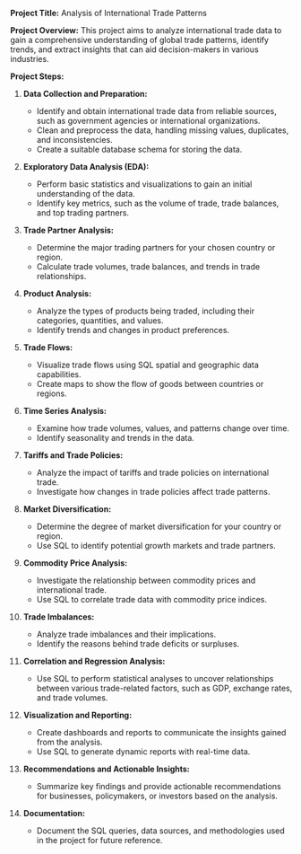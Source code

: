 **Project Title:** Analysis of International Trade Patterns

**Project Overview:**
This project aims to analyze international trade data to gain a comprehensive understanding of global trade patterns, identify trends, and extract insights that can aid decision-makers in various industries.

**Project Steps:**

1. **Data Collection and Preparation:**
   - Identify and obtain international trade data from reliable sources, such as government agencies or international organizations.
   - Clean and preprocess the data, handling missing values, duplicates, and inconsistencies.
   - Create a suitable database schema for storing the data.

2. **Exploratory Data Analysis (EDA):**
   - Perform basic statistics and visualizations to gain an initial understanding of the data.
   - Identify key metrics, such as the volume of trade, trade balances, and top trading partners.

3. **Trade Partner Analysis:**
   - Determine the major trading partners for your chosen country or region.
   - Calculate trade volumes, trade balances, and trends in trade relationships.

4. **Product Analysis:**
   - Analyze the types of products being traded, including their categories, quantities, and values.
   - Identify trends and changes in product preferences.

5. **Trade Flows:**
   - Visualize trade flows using SQL spatial and geographic data capabilities.
   - Create maps to show the flow of goods between countries or regions.

6. **Time Series Analysis:**
   - Examine how trade volumes, values, and patterns change over time.
   - Identify seasonality and trends in the data.

7. **Tariffs and Trade Policies:**
   - Analyze the impact of tariffs and trade policies on international trade.
   - Investigate how changes in trade policies affect trade patterns.

8. **Market Diversification:**
   - Determine the degree of market diversification for your country or region.
   - Use SQL to identify potential growth markets and trade partners.

9. **Commodity Price Analysis:**
   - Investigate the relationship between commodity prices and international trade.
   - Use SQL to correlate trade data with commodity price indices.

10. **Trade Imbalances:**
    - Analyze trade imbalances and their implications.
    - Identify the reasons behind trade deficits or surpluses.

11. **Correlation and Regression Analysis:**
    - Use SQL to perform statistical analyses to uncover relationships between various trade-related factors, such as GDP, exchange rates, and trade volumes.

12. **Visualization and Reporting:**
    - Create dashboards and reports to communicate the insights gained from the analysis.
    - Use SQL to generate dynamic reports with real-time data.

13. **Recommendations and Actionable Insights:**
    - Summarize key findings and provide actionable recommendations for businesses, policymakers, or investors based on the analysis.

14. **Documentation:**
    - Document the SQL queries, data sources, and methodologies used in the project for future reference.
